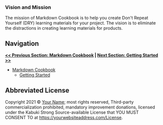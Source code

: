 ### Vision and Mission

The mission of Markdown Cookbook is to help you create Don't Repeat Yourself (DRY) learning materials for your project. The vision is to eliminate the distractions in creating learning materials for products.

## Navigation

**[<< Previous Section: Markdown Cookbook](../) | [Next Section: Getting Started >>](../getting_started)**

* [Markdown Cookbook](../)
   * [Getting Started](./)

## Abbreviated License

Copyright 2021 © [Your Name](https://yourwebsiteaddress.com); most rights reserved, Third-party commercialization prohibited, mandatory improvement donations, licensed under the Kabuki Strong Source-available License that YOU MUST CONSENT TO at <https://yourwebsiteaddress.com/License>.
